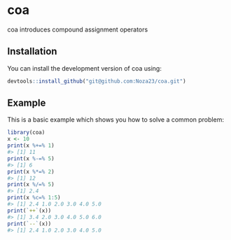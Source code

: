 
<!-- README.md is generated from README.Rmd. Please edit that file -->

# coa

coa introduces compound assignment operators

## Installation

You can install the development version of coa using:

``` r
devtools::install_github("git@github.com:Noza23/coa.git")
```

## Example

This is a basic example which shows you how to solve a common problem:

``` r
library(coa)
x <- 10
print(x %+=% 1)
#> [1] 11
print(x %-=% 5)
#> [1] 6
print(x %*=% 2)
#> [1] 12
print(x %/=% 5)
#> [1] 2.4
print(x %c=% 1:5)
#> [1] 2.4 1.0 2.0 3.0 4.0 5.0
print(`++`(x))
#> [1] 3.4 2.0 3.0 4.0 5.0 6.0
print(`--`(x))
#> [1] 2.4 1.0 2.0 3.0 4.0 5.0
```
